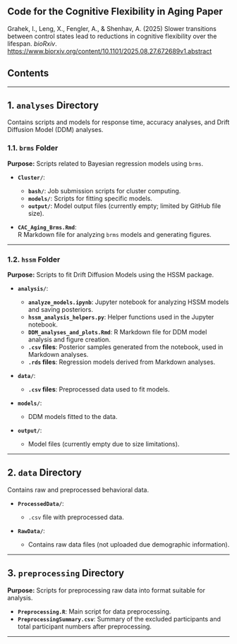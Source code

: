 ## Code for the Cognitive Flexibility in Aging Paper

Grahek, I., Leng, X., Fengler, A., & Shenhav, A. (2025) Slower transitions between control states lead to reductions in cognitive flexibility over the lifespan. <i>bioRxiv</i>. https://www.biorxiv.org/content/10.1101/2025.08.27.672689v1.abstract

## Contents
---

## 1. `analyses` Directory

Contains scripts and models for response time, accuracy analyses, and Drift Diffusion Model (DDM) analyses.

### 1.1. `brms` Folder

**Purpose:** Scripts related to Bayesian regression models using `brms`.

- **`Cluster/`**:  
  - **`bash/`**: Job submission scripts for cluster computing.  
  - **`models/`**: Scripts for fitting specific models.  
  - **`output/`**: Model output files (currently empty; limited by GitHub file size).  

- **`CAC_Aging_Brms.Rmd`**:  
  R Markdown file for analyzing `brms` models and generating figures.

---

### 1.2. `hssm` Folder

**Purpose:** Scripts to fit Drift Diffusion Models using the HSSM package.

- **`analysis/`**:
  - **`analyze_models.ipynb`**: Jupyter notebook for analyzing HSSM models and saving posteriors.  
  - **`hssm_analysis_helpers.py`**: Helper functions used in the Jupyter notebook.  
  - **`DDM_analyses_and_plots.Rmd`**: R Markdown file for DDM model analysis and figure creation.  
  - **`.csv` files**: Posterior samples generated from the notebook, used in Markdown analyses.  
  - **`.rds` files**: Regression models derived from Markdown analyses.

- **`data/`**:
  - **`.csv` files**: Preprocessed data used to fit models.

- **`models/`**:
  - DDM models fitted to the data.

- **`output/`**:
  - Model files (currently empty due to size limitations).

---

## 2. `data` Directory

Contains raw and preprocessed behavioral data.

- **`ProcessedData/`**:  
  - `.csv` file with preprocessed data.

- **`RawData/`**:  
  - Contains raw data files (not uploaded due demographic information).

---

## 3. `preprocessing` Directory

**Purpose:** Scripts for preprocessing raw data into format suitable for analysis.

- **`Preprocessing.R`**: Main script for data preprocessing.
- **`PreprocessingSummary.csv`**: Summary of the excluded participants and total participant numbers after preprocessing. 

---
